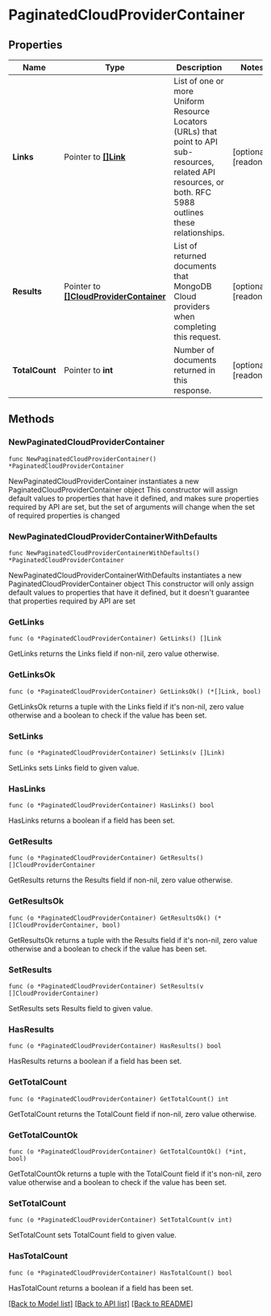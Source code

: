 # PaginatedCloudProviderContainer

## Properties

Name | Type | Description | Notes
------------ | ------------- | ------------- | -------------
**Links** | Pointer to [**[]Link**](Link.md) | List of one or more Uniform Resource Locators (URLs) that point to API sub-resources, related API resources, or both. RFC 5988 outlines these relationships. | [optional] [readonly] 
**Results** | Pointer to [**[]CloudProviderContainer**](CloudProviderContainer.md) | List of returned documents that MongoDB Cloud providers when completing this request. | [optional] [readonly] 
**TotalCount** | Pointer to **int** | Number of documents returned in this response. | [optional] [readonly] 

## Methods

### NewPaginatedCloudProviderContainer

`func NewPaginatedCloudProviderContainer() *PaginatedCloudProviderContainer`

NewPaginatedCloudProviderContainer instantiates a new PaginatedCloudProviderContainer object
This constructor will assign default values to properties that have it defined,
and makes sure properties required by API are set, but the set of arguments
will change when the set of required properties is changed

### NewPaginatedCloudProviderContainerWithDefaults

`func NewPaginatedCloudProviderContainerWithDefaults() *PaginatedCloudProviderContainer`

NewPaginatedCloudProviderContainerWithDefaults instantiates a new PaginatedCloudProviderContainer object
This constructor will only assign default values to properties that have it defined,
but it doesn't guarantee that properties required by API are set

### GetLinks

`func (o *PaginatedCloudProviderContainer) GetLinks() []Link`

GetLinks returns the Links field if non-nil, zero value otherwise.

### GetLinksOk

`func (o *PaginatedCloudProviderContainer) GetLinksOk() (*[]Link, bool)`

GetLinksOk returns a tuple with the Links field if it's non-nil, zero value otherwise
and a boolean to check if the value has been set.

### SetLinks

`func (o *PaginatedCloudProviderContainer) SetLinks(v []Link)`

SetLinks sets Links field to given value.

### HasLinks

`func (o *PaginatedCloudProviderContainer) HasLinks() bool`

HasLinks returns a boolean if a field has been set.
### GetResults

`func (o *PaginatedCloudProviderContainer) GetResults() []CloudProviderContainer`

GetResults returns the Results field if non-nil, zero value otherwise.

### GetResultsOk

`func (o *PaginatedCloudProviderContainer) GetResultsOk() (*[]CloudProviderContainer, bool)`

GetResultsOk returns a tuple with the Results field if it's non-nil, zero value otherwise
and a boolean to check if the value has been set.

### SetResults

`func (o *PaginatedCloudProviderContainer) SetResults(v []CloudProviderContainer)`

SetResults sets Results field to given value.

### HasResults

`func (o *PaginatedCloudProviderContainer) HasResults() bool`

HasResults returns a boolean if a field has been set.
### GetTotalCount

`func (o *PaginatedCloudProviderContainer) GetTotalCount() int`

GetTotalCount returns the TotalCount field if non-nil, zero value otherwise.

### GetTotalCountOk

`func (o *PaginatedCloudProviderContainer) GetTotalCountOk() (*int, bool)`

GetTotalCountOk returns a tuple with the TotalCount field if it's non-nil, zero value otherwise
and a boolean to check if the value has been set.

### SetTotalCount

`func (o *PaginatedCloudProviderContainer) SetTotalCount(v int)`

SetTotalCount sets TotalCount field to given value.

### HasTotalCount

`func (o *PaginatedCloudProviderContainer) HasTotalCount() bool`

HasTotalCount returns a boolean if a field has been set.

[[Back to Model list]](../README.md#documentation-for-models) [[Back to API list]](../README.md#documentation-for-api-endpoints) [[Back to README]](../README.md)


